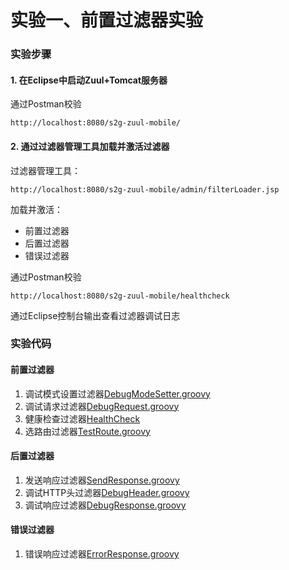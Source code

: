 实验一、前置过滤器实验
======


### 实验步骤

#### 1. 在Eclipse中启动Zuul+Tomcat服务器

通过Postman校验
```
http://localhost:8080/s2g-zuul-mobile/
```
#### 2. 通过过滤器管理工具加载并激活过滤器

过滤器管理工具：
```
http://localhost:8080/s2g-zuul-mobile/admin/filterLoader.jsp
```

加载并激活：

* 前置过滤器
* 后置过滤器
* 错误过滤器

通过Postman校验
```
http://localhost:8080/s2g-zuul-mobile/healthcheck
```

通过Eclipse控制台输出查看过滤器调试日志

### 实验代码

#### 前置过滤器

1. 调试模式设置过滤器[DebugModeSetter.groovy](https://github.com/spring2go/s2g-zuul/blob/master/s2g-zuul-mobile/src/scripts/pre/DebugModeSetter.groovy)
2. 调试请求过滤器[DebugRequest.groovy](https://github.com/spring2go/s2g-zuul/blob/master/s2g-zuul-mobile/src/scripts/pre/DebugRequest.groovy)
3. 健康检查过滤器[HealthCheck](https://github.com/spring2go/s2g-zuul/blob/master/s2g-zuul-mobile/src/scripts/pre/HealthCheck.groovy)
4. 选路由过滤器[TestRoute.groovy](https://github.com/spring2go/s2g-zuul/blob/master/s2g-zuul-mobile/src/scripts/pre/TestRoute.groovy)

#### 后置过滤器

1. 发送响应过滤器[SendResponse.groovy](https://github.com/spring2go/s2g-zuul/blob/master/s2g-zuul-mobile/src/scripts/post/SendResponse.groovy)
2. 调试HTTP头过滤器[DebugHeader.groovy](https://github.com/spring2go/s2g-zuul/blob/master/s2g-zuul-mobile/src/scripts/post/DebugHeader.groovy)
3. 调试响应过滤器[DebugResponse.groovy](https://github.com/spring2go/s2g-zuul/blob/master/s2g-zuul-mobile/src/scripts/post/DebugResponse.groovy) 

#### 错误过滤器

1. 错误响应过滤器[ErrorResponse.groovy](https://github.com/spring2go/s2g-zuul/blob/master/s2g-zuul-mobile/src/scripts/error/ErrorResponse.groovy)